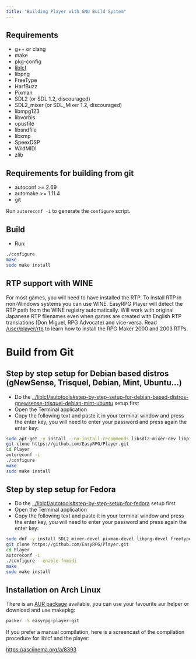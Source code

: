 ```yaml
---
title: "Building Player with GNU Build System"
---
```

## Requirements

-   g++ or clang
-   make
-   pkg-config
-   [liblcf](..//liblcf/autotools)
-   libpng
-   FreeType
-   HarfBuzz
-   Pixman
-   SDL2 (or SDL 1.2, discouraged)
-   SDL2_mixer (or SDL_Mixer 1.2, discouraged)
-   libmpg123
-   libvorbis
-   opusfile
-   libsndfile
-   libxmp
-   SpeexDSP
-   WildMIDI
-   zlib

## Requirements for building from git

-   autoconf \>= 2.69
-   automake \>= 1.11.4
-   git

Run `autoreconf -i` to generate the `configure` script.

## Build

-   Run:

``` bash
./configure
make
sudo make install
```

## RTP support with WINE

For most games, you will need to have installed the RTP. To install RTP in non-Windows systems you can use WINE. EasyRPG Player will detect the RTP path from the WINE registry automatically. Will work with original Japanese RTP filenames even when games are created with English RTP translations (Don Miguel, RPG Advocate) and vice-versa. Read [/user/player/rtp](/user/player/rtp) to learn how to install the RPG Maker 2000 and 2003 RTPs.

# Build from Git

## Step by step setup for Debian based distros (gNewSense, Trisquel, Debian, Mint, Ubuntu...)

-   Do the [../liblcf/autotools#step-by-step-setup-for-debian-based-distros-gnewsense-trisquel-debian-mint-ubuntu](..//liblcf/autotools#step-by-step-setup-for-debian-based-distros-gnewsense-trisquel-debian-mint-ubuntu) setup first
-   Open the Terminal application
-   Copy the following text and paste it in your terminal window and press the enter key, you will need to enter your password and press again the enter key:

``` bash
sudo apt-get -y install --no-install-recommends libsdl2-mixer-dev libpixman-1-dev libfreetype6-dev libspeexdsp-dev libxmp-dev libwildmidi-dev libopusfile-dev libvorbis-dev libharfbuzz-dev libmpg123-dev libsndfile-dev
git clone https://github.com/EasyRPG/Player.git
cd Player
autoreconf -i
./configure
make
sudo make install
```

## Step by step setup for Fedora

-   Do the [../liblcf/autotools#step-by-step-setup-for-fedora](..//liblcf/autotools#step-by-step-setup-for-fedora) setup first
-   Open the Terminal application
-   Copy the following text and paste it in your terminal window and press the enter key, you will need to enter your password and press again the enter key:

``` bash
sudo dnf -y install SDL2_mixer-devel pixman-devel libpng-devel freetype-devel harfbuzz-devel libmpg123-devel libvorbis-devel opusfile-devel wildmidi-devel libxmp-devel libsndfile-devel speexdsp-devel asciidoc
git clone https://github.com/EasyRPG/Player.git
cd Player
autoreconf -i
./configure --enable-fmmidi
make
sudo make install
```

## Installation on Arch Linux

There is an [AUR package](https://aur.archlinux.org/packages/easyrpg-player-git/) available, you can use your favourite aur helper or download and use makepkg:

``` bash
packer -S easyrpg-player-git
```

If you prefer a manual compilation, here is a screencast of the compilation procedure for liblcf and the player:

<https://asciinema.org/a/8393>
